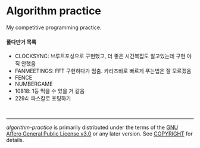 Algorithm practice
========

My competitive programming practice.

#### 풀다만거 목록
- CLOCKSYNC: 브루트포싱으로 구현했고, 더 좋은 시간복잡도 알고있는데 구현 아직 안했음
- FANMEETINGS: FFT 구현하다가 멈춤. 카라츠바로 빠르게 푸는법은 잘 모르겠음
- FENCE
- NUMBERGAME
- 10818: 1등 먹을 수 있을 거 같음
- 2294: 파스칼로 포팅하기

<br>

--------

*algorithm-practice* is primarily distributed under the terms of the [GNU Affero
General Public License v3.0] or any later version. See [COPYRIGHT] for details.

[GNU Affero General Public License v3.0]: LICENSE
[COPYRIGHT]: COPYRIGHT

